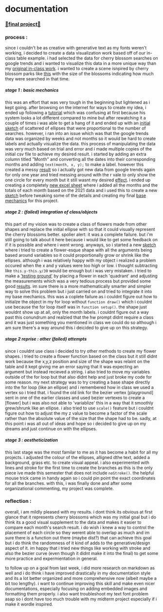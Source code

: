 # documentation
### [🌸final project🌸](https://editor.p5js.org/insiyam/sketches/s6KDpnuwO)

### process :
  since i couldn't be as creative with generative text as my fonts weren't working, i decided to create a data visualization work based off of our in-class table example. i had selected the data for cherry blossom searches on google trends and i wanted to visualize this data in a more unique way than my [original in-class work](https://github.com/insiyam/intro-to-im/blob/first/media/data%20visualization/Screenshot%202022-02-20%20231523.png). i wanted to create a scene isnpired by cherry blossom parks like [this](https://media.istockphoto.com/photos/cherry-blossom-picture-id164484408?s=170667a) with the size of the blossoms indicating how much they were searched in that time. 

##### stage 1 : basic mechanics
this was an effort that was very tough in the beginning but lightened as i kept going. after browsing on the internet for ways to create my idea, i ended up following a [tutorial](https://www.youtube.com/watch?v=hokTcLVtZs8) which was confusing at first because his system looks a lot different compared to mine but after rewatching it a couple of times i was able to get a hang of it and ended up with an [initial sketch](https://github.com/insiyam/intro-to-im/blob/first/media/data%20visualization/Screenshot%202022-02-21%20234456.png) of scattered of ellipses that were proportional to the number of searches. however, i ran into an issue which was that the google trends data was organized by weeks and not months so it would be hard to create labels and actually visualize the data. this process of manipulating the data was very much based on trial and error and i made multiple copies of the initial csv file to achieve my desired result. i started by adding an extra column titled "Month" and converting all the dates into their corresponding months and adding ```text(month, x, y);``` to make a label. however this created a messy [result](https://github.com/insiyam/intro-to-im/blob/first/media/data%20visualization/Screenshot%202022-02-21%20234537.png) so i actually got new data from google trends again for only one year and tried messing around with the r vale to only show the one circle for every month but it still wasnt my desired [effect](https://github.com/insiyam/intro-to-im/blob/first/media/data%20visualization/Screenshot%202022-02-21%20234544.png). i ended up creating a completely [new excel sheet](https://github.com/insiyam/intro-to-im/blob/first/media/data%20visualization/Screenshot%202022-02-21%20234711.png) where i added all the months and the totals of each month based on the 2021 data and i used this to create a new [sketch](https://github.com/insiyam/intro-to-im/blob/first/media/data%20visualization/Screenshot%202022-02-21%20234550.png) before tweaking some of the details and creating my final [base mechanics](https://github.com/insiyam/intro-to-im/blob/first/media/data%20visualization/Screenshot%202022-02-21%20234558.png) for this project.

##### stage 2 : (failed) integration of class/objects
this part of my vision was to create a class of flowers made from other shapes and replace the initial ellipse with so that it could visually represent the cherry blossoms better. spolier alert: it was a complete failure. but i'm still going to talk about it here because i would like to get some feedback on if it is possible and where i went wrong. anyways, so i started a new [sketch](https://github.com/insiyam/intro-to-im/blob/first/media/data%20visualization/Screenshot%202022-02-21%20234602.png) where i tried to create a flower-esque shape with all the arguments being based around variables so it could proportionally grow or shrink like the ellipses. although i was relatively happy with my object i realized a problem occured when the x and y values were too high or low. i thought subtracting like ```this.y-this.y/30``` would be enough but i was very mistaken. i tried to make a ['testing ground'](https://github.com/insiyam/intro-to-im/blob/first/media/data%20visualization/Screenshot%202022-02-21%20234625.png) by placing a flower in each 'quadrant' and adjusting the measurements which was a very tedious process but provided some good [results](https://github.com/insiyam/intro-to-im/blob/first/media/data%20visualization/Screenshot%202022-02-21%20234629.png). im sure there is a more mathematically smarter and simpler way to solve this problem but i just carried on and tried to integrate it into my base mechanics. this was a coplete failure as i couldnt figure out how to initialze the object in my for loop without ```function draw()``` which i couldnt use because the for loop itself was in ```function setup()```. the shape just wouldnt show up at all, only the month labels. i couldnt figure out a way past this conundrum and realzied that the hw prompt didnt require a class and it was just something you mentioned in class we could do so although i am sure there's a way around this i deicided to give up on this strategy.

##### stage 2 reprise : other (failed) attempts
since i couldnt use class i decided to try other methods to create my flower shapes. i tried to create a flower function based on the class but it still didnt work because the x,y,z position and size of the shape was relaint on the table and it kept giving me an error saying that it was expecting an argument but instead recieved a string. i also tried to move my variables outside of the for loop but that also didnt help and just broke my code for some reason. my next strategy was to try creating a base shape directly into the for loop (like an ellipse) and i remembered how in class we used a vertex so i tried that. i found the old link for the bezier vertex [playground] sent in one of the earlier classes and used bezier vertexes to create a [flower] but i was also not able to 'variablize' this in a way that it smoothly grew/shrunk like an ellipse. i also tried to use ```scale()``` feature but i couldnt figure out how to adjust the my z value to become a factor of the scale rather than the absolute value of the size that the shape had to be. sadly, at this point i was all out of ideas and hope so i decided to give up on my dreams and just continue on with the ellipses.

##### stage 3 : aestheticization
this last stage was the most familar to me as it has become a habit for all my projects. i adjusted the colour of the ellipses, alligned dthe text, added a background, grass etc. to create visual appeal. i also experimented with lines and stroke for the first time to create the branches as this is the only piece ive made this semester that does not include ```noStroke()```. the helpful mouse trick came in handy again so i could pin point the exact coordinates for all the branches. with this, i was finally done and after some organizational commenting, my project was complete.

### reflection :
overall, i am mildly pleased with my results. i dont think its obvious at first glance that it represents cherry blossoms which was my initial goal but i do think its a good visual supplement to the data and makes it easier to compare each month's search result. i do wish i knew a way to control the placement of each circle so they werent able to overlap as much and im sure there is a function out there (maybe dist?) that can achieve this goal but i do think the randomness of it kind of adds to the generative/design aspect of it. im happy that i tried new things like working with stroke and also the bezier curve (even though it didnt make it into the final) to get some more practice and expermientation in general.

to follow up on a goal from last week, i did more research on markdown as well and i do think i have improved drastically in my documentation style and its a lot better organized and more comprehensive now (albeit maybe a bit too lengthy). i want to continue improving this skill and make even nicer documentations, especially focusing on adding embedded images and formatting them properly. i also want troubleshoot my text font problem asap so i dont have too much trouble with my midterm project especially if i make it wordle inspired.

